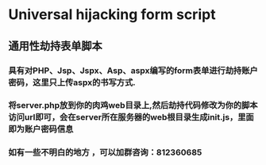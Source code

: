 # Universal hijacking form script
## 通用性劫持表单脚本
### 具有对PHP、Jsp、Jspx、Asp、aspx编写的form表单进行劫持账户密码，这里只上传aspx的书写方式.
### 将server.php放到你的肉鸡web目录上,然后劫持代码修改为你的脚本访问url即可，会在server所在服务器的web根目录生成init.js，里面即为账户密码信息
### 如有一些不明白的地方 ，可以加群咨询：812360685
